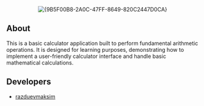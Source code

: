 <p align="center">
      <img src="<img width="240" alt="{9B5F00B8-2A0C-47FF-8649-820C2447D0CA}" src="https://ltdfoto.ru/image/h20yi8">
</p>

## About

This is a basic calculator application built to perform fundamental arithmetic operations. It is designed for learning purposes, demonstrating how to implement a user-friendly calculator interface and handle basic mathematical calculations.

## Developers

- [razduevmaksim](https://github.com/razduevmaksim)

